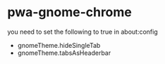 # pwa-gnome-chrome
you need to set the following to true in about:config
- gnomeTheme.hideSingleTab
- gnomeTheme.tabsAsHeaderbar
